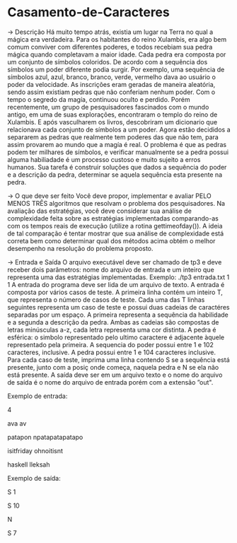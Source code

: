 # Casamento-de-Caracteres
-> Descrição
Há muito tempo atrás, existia um lugar na Terra no qual a mágica era verdadeira. Para
os habitantes do reino Xulambis, era algo bem comum conviver com diferentes poderes, e todos
recebiam sua pedra mágica quando completavam a maior idade.
Cada pedra era composta por um conjunto de símbolos coloridos. De acordo com a sequência
dos símbolos um poder diferente podia surgir. Por exemplo, uma sequência de símbolos azul, azul,
branco, branco, verde, vermelho dava ao usuário o poder da velocidade. As inscrições eram geradas
de maneira aleatória, sendo assim existiam pedras que não conferiam nenhum poder.
Com o tempo o segredo da magía, continuou oculto e perdido. Porém recentemente, um grupo de
pesquisadores fascinados com o mundo antigo, em uma de suas explorações, encontraram o templo
do reino de Xulambis. E após vasculharem os livros, descobriram um dicionario que relacionava
cada conjunto de símbolos a um poder. Agora estão decididos a separarem as pedras que realmente
tem poderes das que não tem, para assim provarem ao mundo que a magía é real.
O problema é que as pedras podem ter milhares de símbolos, e verificar manualmente se a pedra
possui alguma habiliadade é um processo custoso e muito sujeito a erros humanos. Sua tarefa é
construir soluções que dados a sequência do poder e a descrição da pedra, determinar se aquela 
sequência esta presente na pedra.

-> O que deve ser feito
Você deve propor, implementar e avaliar PELO MENOS TRÊS algoritmos que resolvam o
problema dos pesquisadores.
Na avaliação das estratégias, você deve considerar sua análise de complexidade feita sobre as
estratégias implementadas comparando-as com os tempos reais de execução (utilize a rotina gettimeofday()). A ideia de tal comparação é tentar mostrar que sua análise de complexidade está
correta bem como determinar qual dos métodos acima obtém o melhor desempenho na resolução
do problema proposto.

-> Entrada e Saída
O arquivo executável deve ser chamado de tp3 e deve receber dois parâmetros: nome do arquivo
de entrada e um inteiro que representa uma das estratégias implementadas. Exemplo:
./tp3 entrada.txt 1
1
A entrada do programa deve ser lida de um arquivo de texto. A entrada é composta por vários
casos de teste. A primeira linha contém um inteiro T, que representa o número de casos de teste.
Cada uma das T linhas seguintes representa um caso de teste e possui duas cadeias de caractéres
separadas por um espaço. A primeira representa a sequência da habilidade e a segunda a descrição
da pedra. Ambas as cadeias são compostas de letras minúsculas a-z, cada letra representa uma
cor distinta. A pedra é esférica: o simbolo representado pelo ultimo caractere é adjacente àquele
representado pela primeira. A sequencia do poder possui entre 1 e 102
caracteres, inclusive. A
pedra possui entre 1 e 104
caracteres inclusive.
Para cada caso de teste, imprima uma linha contendo S se a sequência está presente, junto com
a posiç onde começa, naquela pedra e N se ela não está presente.
A saída deve ser em um arquivo texto e o nome do arquivo de saída é o nome do arquivo de
entrada porém com a extensão ”out".

Exemplo de entrada:

4

ava av

patapon npatapatapatapo

isitfriday ohnoitisnt

haskell lleksah

Exemplo de saída:

S 1

S 10

N

S 7



